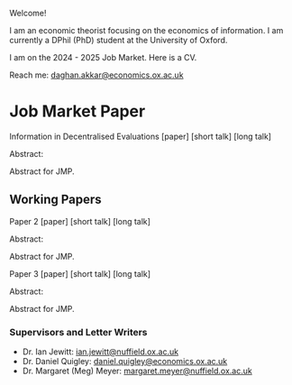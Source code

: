 Welcome! 

I am an economic theorist focusing on the economics of information. I am currently a DPhil (PhD) student at the University of Oxford. 

I am on the 2024 - 2025 Job Market. Here is a CV.

Reach me: daghan.akkar@economics.ox.ac.uk

# Job Market Paper

Information in Decentralised Evaluations [paper] [short talk] [long talk]

Abstract: 

Abstract for JMP.


## Working Papers

Paper 2 [paper] [short talk] [long talk]

Abstract: 

Abstract for JMP.

Paper 3 [paper] [short talk] [long talk]

Abstract: 

Abstract for JMP.



### Supervisors and Letter Writers

* Dr. Ian Jewitt: ian.jewitt@nuffield.ox.ac.uk
* Dr. Daniel Quigley: daniel.quigley@economics.ox.ac.uk
* Dr. Margaret (Meg) Meyer: margaret.meyer@nuffield.ox.ac.uk

